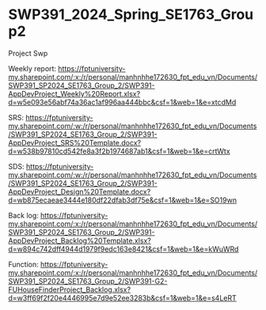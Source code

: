 # SWP391_2024_Spring_SE1763_Group2
Project Swp

Weekly report:
https://fptuniversity-my.sharepoint.com/:x:/r/personal/manhnhhe172630_fpt_edu_vn/Documents/SWP391_SP2024_SE1763_Group_2/SWP391-AppDevProject_Weekly%20Report.xlsx?d=w5e093e56abf74a36ac1af996aa444bbc&csf=1&web=1&e=xtcdMd

SRS:
https://fptuniversity-my.sharepoint.com/:w:/r/personal/manhnhhe172630_fpt_edu_vn/Documents/SWP391_SP2024_SE1763_Group_2/SWP391-AppDevProject_SRS%20Template.docx?d=w538b97810cd542fe8a3f2b1974687ab1&csf=1&web=1&e=crtWtx

SDS:
https://fptuniversity-my.sharepoint.com/:w:/r/personal/manhnhhe172630_fpt_edu_vn/Documents/SWP391_SP2024_SE1763_Group_2/SWP391-AppDevProject_Design%20Template.docx?d=wb875ecaeae3444e180df22dfab3df75e&csf=1&web=1&e=SO19wn

Back log:
https://fptuniversity-my.sharepoint.com/:x:/r/personal/manhnhhe172630_fpt_edu_vn/Documents/SWP391_SP2024_SE1763_Group_2/SWP391-AppDevProject_Backlog%20Template.xlsx?d=w894c742dff4944d1979f9edc163e8421&csf=1&web=1&e=kWuWRd

Function:
https://fptuniversity-my.sharepoint.com/:x:/r/personal/manhnhhe172630_fpt_edu_vn/Documents/SWP391_SP2024_SE1763_Group_2/SWP391-G2-FUHouseFinderProject_Backlog.xlsx?d=w3ff69f2f20e4446995e7d9e52ee3283b&csf=1&web=1&e=s4LeRT

